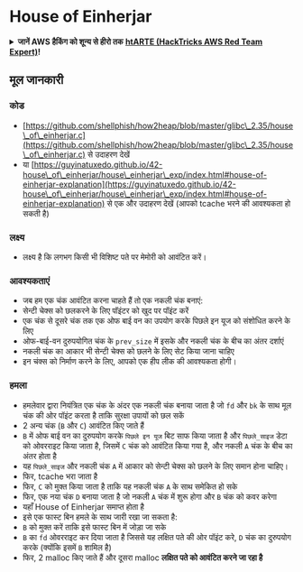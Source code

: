 # House of Einherjar

<details>

<summary><strong>जानें AWS हैकिंग को शून्य से हीरो तक</strong> <a href="https://training.hacktricks.xyz/courses/arte"><strong>htARTE (HackTricks AWS Red Team Expert)</strong></a><strong>!</strong></summary>

दूसरे तरीके HackTricks का समर्थन करने के लिए:

* अगर आप अपनी **कंपनी का विज्ञापन HackTricks में देखना चाहते हैं** या **HackTricks को PDF में डाउनलोड करना चाहते हैं** तो [**सब्सक्रिप्शन प्लान्स देखें**](https://github.com/sponsors/carlospolop)!
* [**आधिकारिक PEASS और HackTricks स्वैग**](https://peass.creator-spring.com) प्राप्त करें
* [**The PEASS Family**](https://opensea.io/collection/the-peass-family) की खोज करें, हमारा विशेष [**NFTs**](https://opensea.io/collection/the-peass-family) संग्रह
* **शामिल हों** 💬 [**डिस्कॉर्ड समूह**](https://discord.gg/hRep4RUj7f) या [**टेलीग्राम समूह**](https://t.me/peass) या हमें **ट्विटर** पर **फॉलो** करें 🐦 [**@hacktricks\_live**](https://twitter.com/hacktricks\_live)**.**
* **अपने हैकिंग ट्रिक्स साझा करें** और PRs सबमिट करके [**HackTricks**](https://github.com/carlospolop/hacktricks) और [**HackTricks Cloud**](https://github.com/carlospolop/hacktricks-cloud) github repos में।

</details>

## मूल जानकारी

### कोड

* [https://github.com/shellphish/how2heap/blob/master/glibc\_2.35/house\_of\_einherjar.c](https://github.com/shellphish/how2heap/blob/master/glibc\_2.35/house\_of\_einherjar.c) से उदाहरण देखें
* या [https://guyinatuxedo.github.io/42-house\_of\_einherjar/house\_einherjar\_exp/index.html#house-of-einherjar-explanation](https://guyinatuxedo.github.io/42-house\_of\_einherjar/house\_einherjar\_exp/index.html#house-of-einherjar-explanation) से एक और उदाहरण देखें (आपको tcache भरने की आवश्यकता हो सकती है)

### लक्ष्य

* लक्ष्य है कि लगभग किसी भी विशिष्ट पते पर मेमोरी को आवंटित करें।

### आवश्यकताएं

* जब हम एक चंक आवंटित करना चाहते हैं तो एक नकली चंक बनाएं:
* सेन्टी चेक्स को छलकरने के लिए पॉइंटर को खुद पर पॉइंट करें
* एक चंक से दूसरे चंक तक एक ओफ बाई वन का उपयोग करके पिछले इन यूज को संशोधित करने के लिए
* ओफ-बाई-वन दुरुपयोगित चंक के `prev_size` में इसके और नकली चंक के बीच का अंतर दर्शाएं
* नकली चंक का आकार भी सेन्टी चेक्स को छलने के लिए सेट किया जाना चाहिए
* इन चंक्स को निर्माण करने के लिए, आपको एक हीप लीक की आवश्यकता होगी।

### हमला

* हमलेवार द्वारा नियंत्रित एक चंक के अंदर एक नकली चंक बनाया जाता है जो `fd` और `bk` के साथ मूल चंक की ओर पॉइंट करता है ताकि सुरक्षा उपायों को छल सकें
* 2 अन्य चंक (`B` और `C`) आवंटित किए जाते हैं
* `B` में ओफ बाई वन का दुरुपयोग करके `पिछले इन यूज` बिट साफ किया जाता है और `पिछले_साइज` डेटा को ओवरराइट किया जाता है, जिसमें `C` चंक को आवंटित किया गया है, और नकली `A` चंक के बीच का अंतर होता है
* यह `पिछले_साइज` और नकली चंक `A` में आकार को सेन्टी चेक्स को छलने के लिए समान होना चाहिए।
* फिर, tcache भरा जाता है
* फिर, `C` को मुक्त किया जाता है ताकि यह नकली चंक `A` के साथ समेकित हो सके
* फिर, एक नया चंक `D` बनाया जाता है जो नकली `A` चंक में शुरू होगा और `B` चंक को कवर करेगा
* यहाँ House of Einherjar समाप्त होता है
* इसे एक फास्ट बिन हमले के साथ जारी रखा जा सकता है:
* `B` को मुक्त करें ताकि इसे फास्ट बिन में जोड़ा जा सके
* `B` का `fd` ओवरराइट कर दिया जाता है जिससे यह लक्षित पते की ओर पॉइंट करे, `D` चंक का दुरुपयोग करके (क्योंकि इसमें `B` शामिल है)&#x20;
* फिर, 2 malloc किए जाते हैं और दूसरा malloc **लक्षित पते को आवंटित करने जा रहा है**

